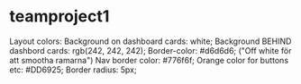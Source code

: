 # teamproject1
Layout colors:
Background on dashboard cards: white;
Background BEHIND dashbord cards: rgb(242, 242, 242);
Border-color: #d6d6d6; ("Off white för att smootha ramarna")
Nav border color: #776f6f;
Orange color for buttons etc: #DD6925;
Border radius: 5px;